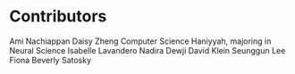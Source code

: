 # Contributors
Ami Nachiappan
Daisy Zheng Computer Science
Haniyyah, majoring in Neural Science
Isabelle Lavandero
Nadira Dewji 
David Klein
Seunggun Lee
Fiona
Beverly Satosky
